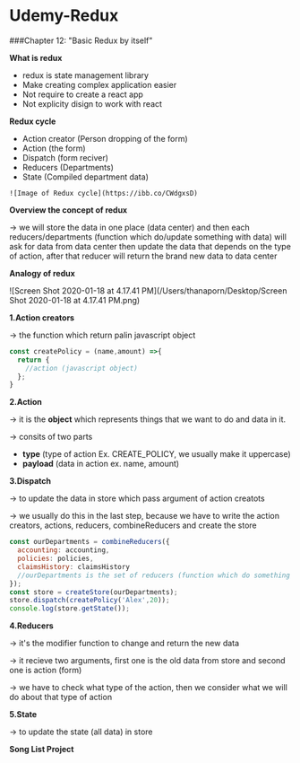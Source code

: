# Udemy-Redux
###Chapter 12: "Basic Redux by itself"

**What is redux**

- redux is state management library
- Make creating complex application easier
- Not require to create a react app
- Not explicity disign to work with react



**Redux cycle**

- Action creator (Person dropping of the form)
- Action (the form)
- Dispatch (form reciver)
- Reducers (Departments)
- State (Compiled department data)

```
![Image of Redux cycle](https://ibb.co/CWdgxsD)
```



**Overview the concept of redux**

-> we will store the data in one place (data center) and then each reducers/departments (function which do/update something with data) will ask for data from data center then update the data that depends on the type of action, after that reducer will return the brand new data to data center



**Analogy of redux**

![Screen Shot 2020-01-18 at 4.17.41 PM](/Users/thanaporn/Desktop/Screen Shot 2020-01-18 at 4.17.41 PM.png)



**1.Action creators**

-> the function which return palin javascript object

```javascript
const createPolicy = (name,amount) =>{
  return {
    //action (javascript object)
  };
}
```



**2.Action**

->  it is the **object** which represents things that we want to do and data in it.

-> consits of two parts

- **type**  (type of action Ex. CREATE_POLICY, we usually make it uppercase)
- **payload**  (data in action ex. name, amount)



**3.Dispatch**

-> to update the data in store which pass argument of action creatots

-> we usually do this in the last step, because we have to write the action creators, actions, reducers, combineReducers and create the store

```javascript
const ourDepartments = combineReducers({
  accounting: accounting,
  policies: policies,
  claimsHistory: claimsHistory
  //ourDepartments is the set of reducers (function which do something with data)
});
const store = createStore(ourDepartments);
store.dispatch(createPolicy('Alex',20));
console.log(store.getState());
```



**4.Reducers**

-> it's the modifier function to change and return the new data

-> it recieve two arguments, first one is the old data from store and second one is action (form)

-> we have to check what type of the action, then we consider what we will do about that type of action



**5.State**

-> to update the state (all data) in store



**Song List Project**























